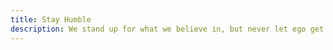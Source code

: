 ```yaml
---
title: Stay Humble
description: We stand up for what we believe in, but never let ego get in the way. The key to growth is to embrace feedback and from team members and clients.
---
```



